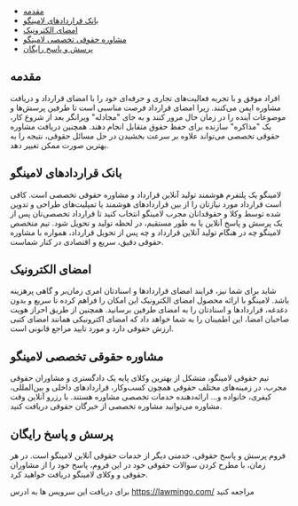 - [مقدمه](#menu)
- [بانک قراردادهای لامینگو](#menu)
- [امضای الکترونیک](#menu)
- [مشاوره حقوقی تخصصی لامینگو](#menu)
- [پرسش و پاسخ رایگان](#menu)


## مقدمه

افراد موفق و با تجربه فعالیت‌های تجاری و حرفه‌ای خود را با امضای قرارداد و دریافت مشاوره ایمن می‌کنند. زیرا امضای قرارداد فرصت مناسبی است تا طرفین پرسش‌ها و موضوعات آینده را در زمان حال مرور کنند و به جای "مجادله" ویرانگر بعد از شروع کار، یک "مذاکره" سازنده برای حفظ حقوق متقابل انجام دهند. همچنین دریافت مشاوره حقوقی تخصصی می‌تواند علاوه بر سرعت بخشیدن در حل مسائل حقوقی، نتیجه را به بهترین صورت ممکن تغییر دهد.

## بانک قراردادهای لامینگو

لامینگو یک پلتفرم هوشمند تولید آنلاین قرارداد و مشاوره حقوقی تخصصی است. کافی است قرارداد مورد نیازتان را از بین قراردادهای هوشمند یا تمپلیت‌های طراحی و تدوین شده توسط وکلا و حقوقدانان مجرب لامینگو انتخاب کنید تا قرارداد تخصصی‌تان پس از یک پرسش و پاسخ آنلاین یا به طور مستقیم، در لحظه تولید و تحویل شود. تیم متخصص لامینگو چه در هنگام تولید آنلاین قرارداد و چه پس از تحویل قرارداد، همواره با مشاوره حقوقی دقیق، سریع و اقتصادی در کنار شماست.

## امضای الکترونیک

شاید برای شما نیز، فرایند امضای قراردادها و اسنادتان امری زمان‌بر و گاهی پرهزینه باشد. لامینگو با ارائه محصول امضای الکترونیک این امکان را فراهم کرده تا سریع و بدون دغدغه، قراردادها و اسنادتان را به امضای طرفین برسانید. همچنین از طریق احراز هویت صاحبان امضا، این اطمینان را به شما خواهد داد که امضای اکترونیکی همانند امضای کتبی ارزش حقوقی دارد و مورد تایید مراجع قانونی است.

## مشاوره حقوقی تخصصی لامینگو

تیم حقوقی لامینگو، متشکل از بهترین وکلای پایه یک دادگستری و مشاوران حقوقی مجرب، در زمینه‌های مختلف حقوقی همچون کسب‌وکار، قراردادهای داخلی و بین‌المللی، کیفری، خانواده و... ارائه‌دهنده خدمات تخصصی مشاوره هستند. با رزرو آنلاین وقت مشاوره می‌توانید مشاوره تخصصی از خبرگان حقوقی دریافت کنید. 

## پرسش و پاسخ رایگان

فروم پرسش و پاسخ حقوقی، خدمتی دیگر از خدمات حقوقی آنلاین لامینگو است. در هر زمان، با مطرح کردن سوالات حقوقی خود در این فروم، پاسخ خود را از مشاوران حقوقی و وکلای لامینگو دریافت خواهید کرد.


برای دریافت این سرویس ها به ادرس  https://lawmingo.com/ مراجعه کنید



  


 


